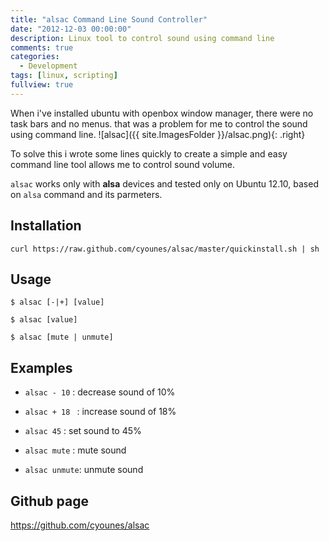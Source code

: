 ```yaml
---
title: "alsac Command Line Sound Controller"
date: "2012-12-03 00:00:00"
description: Linux tool to control sound using command line
comments: true
categories:
  - Development
tags: [linux, scripting]
fullview: true
---
```



When i've installed ubuntu with openbox window manager, there were no task bars and no menus. that was a problem for me to control the sound using command line. ![alsac]({{ site.ImagesFolder }}/alsac.png){: .right}

To solve this i wrote some lines quickly to create a simple and easy command line tool allows me to control sound volume.

`alsac` works only with **alsa** devices and tested only on Ubuntu 12.10, based on
`alsa` command and its parmeters.

## Installation

```shell
curl https://raw.github.com/cyounes/alsac/master/quickinstall.sh | sh
```

## Usage
```shell
$ alsac [-|+] [value]
```

```shell
$ alsac [value]
```

```shell
$ alsac [mute | unmute]
```

## Examples


+ `alsac - 10`  : decrease sound of 10%

+ `alsac + 18 ` : increase sound of 18%

+ `alsac 45`    : set sound to 45%

+ `alsac mute`  : mute sound

+ `alsac unmute`: unmute sound

## Github page
https://github.com/cyounes/alsac

